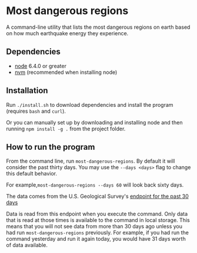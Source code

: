 # Most dangerous regions

A command-line utility that lists the most dangerous regions on earth
based on how much earthquake energy they experience.

## Dependencies

- [node](https://nodejs.org/en/download/current/) 6.4.0 or greater
- [nvm](https://github.com/creationix/nvm/blob/master/README.markdown) (recommended when installing node)

## Installation

Run `./install.sh` to download dependencies and install the program
(requires `bash` and `curl`).

Or you can manually set up by downloading and installing node
and then running `npm install -g .` from the project folder.

## How to run the program

From the command line, run `most-dangerous-regions`. By default it will
consider the past thirty days. You may use the `--days <days>` flag to
change this default behavior. 

For example,`most-dangerous-regions --days 60` will look back sixty days.

The data comes from the U.S. Geological Survey's [endpoint for the past 30 days](http://earthquake.usgs.gov/earthquakes/feed/v1.0/summary/all_month.geojson)
 
Data is read from this endpoint when you execute the command. Only data
that is read at those times is available to the command in local storage.
This means that you will not see data from more than 30 days ago unless
you had run `most-dangerous-regions` previously. For example, if you had
run the command yesterday and run it again today, you would have 31 days
worth of data available.